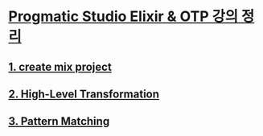 # [Progmatic Studio Elixir & OTP 강의 정리](https://pragmaticstudio.com/courses/elixir)


## [1. create mix project](/servy/docs/1.create_mix_project.md)

## [2. High-Level Transformation](/servy/docs/2.high_level_transformation.md)

## [3. Pattern Matching](/servy/docs/3.pattern_matching.md)


